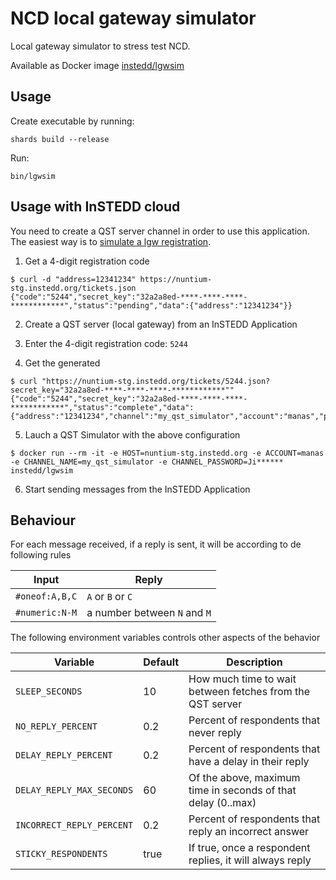 # NCD local gateway simulator

Local gateway simulator to stress test NCD.

Available as Docker image [instedd/lgwsim](https://hub.docker.com/r/instedd/lgwsim)

## Usage

Create executable by running:

```
shards build --release
```

Run:

```
bin/lgwsim
```

## Usage with InSTEDD cloud

You need to create a QST server channel in order to use this application. The easiest way is to [simulate a lgw registration](https://code.google.com/archive/p/nuntium/wikis/Tickets.wiki).

1. Get a 4-digit registration code

```
$ curl -d "address=12341234" https://nuntium-stg.instedd.org/tickets.json
{"code":"5244","secret_key":"32a2a8ed-****-****-****-************","status":"pending","data":{"address":"12341234"}}
```

2. Create a QST server (local gateway) from an InSTEDD Application

3. Enter the 4-digit registration code: `5244`

4. Get the generated

```
$ curl "https://nuntium-stg.instedd.org/tickets/5244.json?secret_key="32a2a8ed-****-****-****-************""
{"code":"5244","secret_key":"32a2a8ed-****-****-****-************","status":"complete","data":{"address":"12341234","channel":"my_qst_simulator","account":"manas","password":"Ji******","message":null}}
```

5. Lauch a QST Simulator with the above configuration

```
$ docker run --rm -it -e HOST=nuntium-stg.instedd.org -e ACCOUNT=manas -e CHANNEL_NAME=my_qst_simulator -e CHANNEL_PASSWORD=Ji****** instedd/lgwsim
```

6. Start sending messages from the InSTEDD Application

## Behaviour

For each message received, if a reply is sent, it will be according to de following rules

| Input | Reply |
|-|-|
| `#oneof:A,B,C` | `A` or `B` or `C` |
| `#numeric:N-M` | a number between `N` and `M` |

The following environment variables controls other aspects of the behavior

| Variable | Default | Description |
|-|-|-|
| `SLEEP_SECONDS` | 10 | How much time to wait between fetches from the QST server |
| `NO_REPLY_PERCENT` | 0.2 | Percent of respondents that never reply |
| `DELAY_REPLY_PERCENT` | 0.2 | Percent of respondents that have a delay in their reply |
| `DELAY_REPLY_MAX_SECONDS` | 60 | Of the above, maximum time in seconds of that delay (0..max) |
| `INCORRECT_REPLY_PERCENT` | 0.2 | Percent of respondents that reply an incorrect answer |
| `STICKY_RESPONDENTS` | true | If true, once a respondent replies, it will always reply |

